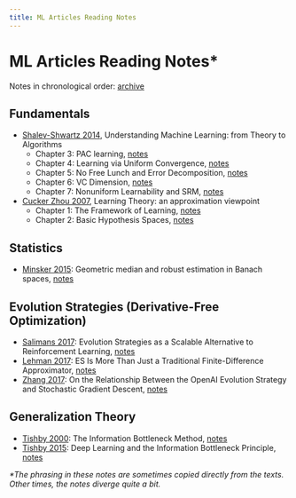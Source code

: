 ```yaml
---
title: ML Articles Reading Notes
---
```


# ML Articles Reading Notes*

Notes in chronological order: [archive](https://geelon.github.io/thesis-notes.html)



## Fundamentals

- [Shalev-Shwartz 2014](http://www.cs.huji.ac.il/~shais/UnderstandingMachineLearning/understanding-machine-learning-theory-algorithms.pdf), Understanding Machine Learning: from Theory to Algorithms
    - Chapter 3: PAC learning, [notes](./fundamentals/2014-UML-chapter-3.md)
    - Chapter 4: Learning via Uniform Convergence, [notes](./fundamentals/2014-UML-chapter-4.md)
    - Chapter 5: No Free Lunch and Error Decomposition, [notes](./fundamentals/2014-UML-chapter-5.md)
    - Chapter 6: VC Dimension, [notes](./fundamentals/2014-UML-chapter-6.md)
    - Chapter 7: Nonuniform Learnability and SRM, [notes](./fundamentals/2014-UML-chapter-7.md)
- [Cucker Zhou 2007](http://www.cambridge.org/gb/academic/subjects/computer-science/pattern-recognition-and-machine-learning/learning-theory-approximation-theory-viewpoint), Learning Theory: an approximation viewpoint
    - Chapter 1: The Framework of Learning, [notes](./fundamentals/2007-LT-chapter-1.md)
    - Chapter 2: Basic Hypothesis Spaces, [notes](./fundamentals/2007-LT-chapter-2.md)

## Statistics
- [Minsker 2015](https://arxiv.org/abs/1308.1334): Geometric median and robust estimation in Banach spaces, [notes](./statistics/2015-geometric-median.md)
    
## Evolution Strategies (Derivative-Free Optimization)

- [Salimans 2017](https://arxiv.org/pdf/1703.03864.pdf): Evolution Strategies as a Scalable Alternative to Reinforcement Learning, [notes](./evolution-strategies/2017-09-salimans.md)
- [Lehman 2017](https://arxiv.org/pdf/1712.06568.pdf): ES Is More Than Just a Traditional Finite-Difference Approximator, [notes](./evolution-strategies/2017-12-lehman.md)
- [Zhang 2017](https://arxiv.org/pdf/1712.06564.pdf): On the Relationship Between the OpenAI Evolution Strategy and Stochastic Gradient Descent, [notes](./evolution-strategies/2017-12-zhang.md)

## Generalization Theory
- [Tishby 2000](https://arxiv.org/pdf/physics/0004057.pdf): The Information Bottleneck Method, [notes](./generalization-theory/2000-04-tishby.md)
- [Tishby 2015](https://arxiv.org/pdf/1503.02406.pdf): Deep Learning and the Information Bottleneck Principle, [notes](./generalization-theory/2015-03-tishby.md)


<em>*The phrasing in these notes are sometimes copied directly from the texts. Other times, the notes diverge quite a bit.</em>
